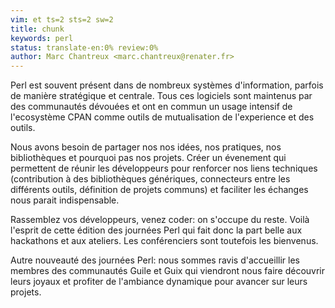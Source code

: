 ```yaml
---
vim: et ts=2 sts=2 sw=2
title: chunk
keywords: perl
status: translate-en:0% review:0%
author: Marc Chantreux <marc.chantreux@renater.fr>
---
```


Perl est souvent présent dans de nombreux systèmes d'information,
parfois de manière stratégique et centrale. Tous ces logiciels sont
maintenus par des communautés dévouées et ont en commun un usage
intensif de l'ecosystème CPAN comme outils de mutualisation de
l'experience et des outils.

Nous avons besoin de partager nos nos idées, nos pratiques, nos
bibliothèques et pourquoi pas nos projets. Créer un évenement qui
permettent de réunir les développeurs pour renforcer nos
liens techniques (contribution à des bibliothèques génériques,
connecteurs entre les différents outils, définition de projets communs)
et faciliter les échanges nous parait indispensable.

Rassemblez vos développeurs, venez coder: on s'occupe du reste. Voilà
l'esprit de cette édition des journées Perl qui fait donc la part belle
aux hackathons et aux ateliers. Les conférenciers sont toutefois les
bienvenus.

Autre nouveauté des journées Perl: nous sommes ravis d'accueillir les membres
des communautés Guile et Guix qui viendront nous faire découvrir leurs joyaux
et profiter de l'ambiance dynamique pour avancer sur leurs projets.
